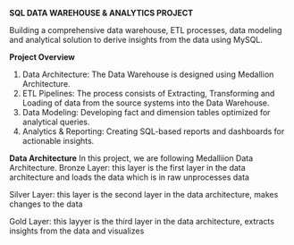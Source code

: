 **SQL DATA WAREHOUSE & ANALYTICS PROJECT**

Building a comprehensive data warehouse, ETL processes, data modeling and analytical solution to derive insights from the data using MySQL.

**Project Overview**
1. Data Architecture: The Data Warehouse is designed using Medallion Architecture.
2. ETL Pipelines: The process consists of Extracting, Transforming and Loading of data from the source systems into the Data Warehouse.
3. Data Modeling: Developing fact and dimension tables optimized for analytical queries.
4. Analytics & Reporting: Creating SQL-based reports and dashboards for actionable insights.

**Data Architecture**
In this project, we are following Medalliion Data Architecture.
Bronze Layer:
this layer is the first layer in the data architecture and loads the data which is in raw unprocesses data

Silver Layer:
this layer is the second layer in the data architecture, makes changes to the data

Gold Layer:
this layyer is the third layer in the data architecture, extracts insights from the data and visualizes
